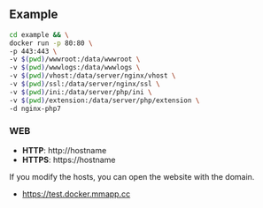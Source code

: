## Example
```sh
cd example && \
docker run -p 80:80 \
-p 443:443 \
-v $(pwd)/wwwroot:/data/wwwroot \
-v $(pwd)/wwwlogs:/data/wwwlogs \
-v $(pwd)/vhost:/data/server/nginx/vhost \
-v $(pwd)/ssl:/data/server/nginx/ssl \
-v $(pwd)/ini:/data/server/php/ini \
-v $(pwd)/extension:/data/server/php/extension \
-d nginx-php7
```

### WEB
- **HTTP**: http://hostname
- **HTTPS**: https://hostname

If you modify the hosts, you can open the website with the domain.
- https://test.docker.mmapp.cc